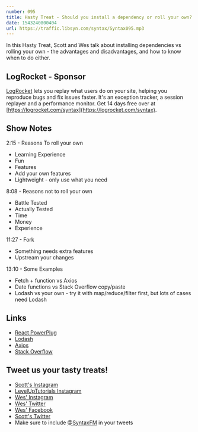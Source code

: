 ```yaml
---
number: 095
title: Hasty Treat - Should you install a dependency or roll your own?
date: 1543240800404
url: https://traffic.libsyn.com/syntax/Syntax095.mp3
---
```


In this Hasty Treat, Scott and Wes talk about installing dependencies vs rolling your own - the advantages and disadvantages, and how to know when to do either. 

## LogRocket - Sponsor

[LogRocket](https://logrocket.com/syntax) lets you replay what users do on your site, helping you reproduce bugs and fix issues faster. It's an exception tracker, a session replayer and a performance monitor. Get 14 days free over at [https://logrocket.com/syntax](https://logrocket.com/syntax).

## Show Notes

2:15 - Reasons To roll your own

* Learning Experience
* Fun
* Features
* Add your own features
* Lightweight - only use what you need

8:08 - Reasons not to roll your own

* Battle Tested
* Actually Tested
* Time
* Money
* Experience

11:27 - Fork

* Something needs extra features
* Upstream your changes

13:10 - Some Examples

* Fetch + function vs Axios
* Date functions vs Stack Overflow copy/paste
* Lodash vs your own - try it with map/reduce/filter first, but lots of cases need Lodash

## Links
* [React PowerPlug](http://rena.to/react-powerplug/#/)
* [Lodash](https://lodash.com/)
* [Axios](https://github.com/axios/axios)
* [Stack Overflow](https://stackoverflow.com/)

## Tweet us your tasty treats!

* [Scott's Instagram](https://www.instagram.com/stolinski/)
* [LevelUpTutorials Instagram](https://www.instagram.com/LevelUpTutorials/)
* [Wes' Instagram](https://www.instagram.com/wesbos/)
* [Wes' Twitter](https://twitter.com/wesbos)
* [Wes' Facebook](https://www.facebook.com/wesbos.developer)
* [Scott's Twitter](https://twitter.com/stolinski)
* Make sure to include [@SyntaxFM](https://twitter.com/SyntaxFM) in your tweets